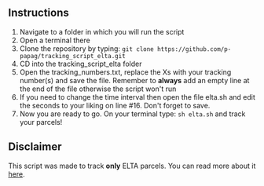 ## Instructions
1. Navigate to a folder in which you will run the script
2. Open a terminal there
3. Clone the repository by typing: ``` git clone https://github.com/p-papag/tracking_script_elta.git ```
4. CD into the tracking_script_elta folder
5. Open the tracking_numbers.txt, replace the Xs with your tracking number(s) and save the file. Remember to **always** add an empty line at the end of the file otherwise the script won't run
6. If you need to change the time interval then open the file elta.sh and edit the seconds to your liking on line #16. Don't forget to save.
7. Now you are ready to go. On your terminal type: ```sh elta.sh``` and track your parcels!

## Disclaimer
This script was made to track **only** ELTA parcels.
You can read more about it [here](https://medium.com/@papagiannopoulos.pan/how-to-hack-a-website-or-how-to-make-your-life-easier-using-bash-scripts-4d43ad684996).
